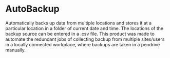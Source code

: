 # AutoBackup
Automatically backs up data from multiple locations and stores it at a particular location in a folder of current date and time. 
The locations of the backup source can be entered in a .csv file.
This product was made to automate the redundant jobs of collecting backup from multiple sites/users in a locally connected workplace, where backups are taken in a pendrive manually.
